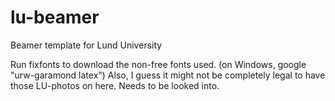 # lu-beamer
Beamer template for Lund University

Run fixfonts to download the non-free fonts used. (on Windows, google "urw-garamond latex")
Also, I guess it might not be completely legal to have those LU-photos on here. Needs to be looked into.
